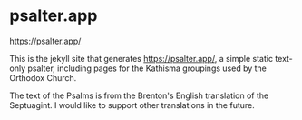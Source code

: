 # psalter.app
https://psalter.app/

This is the jekyll site that generates https://psalter.app/, a simple static text-only psalter, including pages for the Kathisma groupings used by the Orthodox Church. 

The text of the Psalms is from the Brenton's English translation of the Septuagint. I would like to support other translations in the future.
